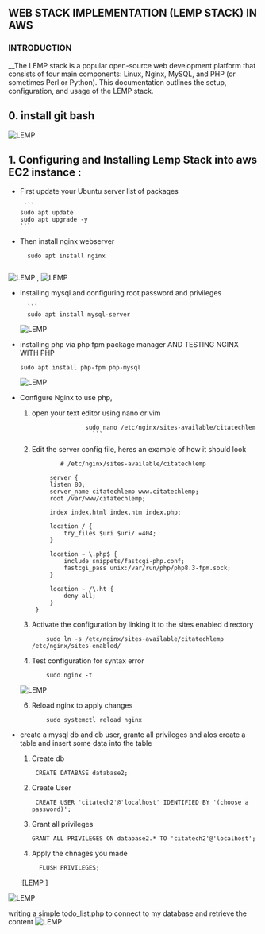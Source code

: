 ## WEB STACK IMPLEMENTATION (LEMP STACK) IN AWS 

### INTRODUCTION

__The LEMP stack is a popular open-source web development platform that consists of four main components: Linux, Nginx, MySQL, and PHP (or sometimes Perl or Python). This documentation outlines the setup, configuration, and usage of the LEMP stack.


## 0. install git bash

  ![LEMP ](https://github.com/citadelict/My-devops-Journey/blob/main/LEMP/gitbash.png)
   
   

## 1.  Configuring and Installing Lemp Stack into aws EC2 instance : 
  * First update your Ubuntu server list of packages
    
         ```
        sudo apt update
        sudo apt upgrade -y
        ```
  *  Then install nginx webserver
      ```
        sudo apt install nginx
        
        ```
![LEMP ](https://github.com/citadelict/My-devops-Journey/blob/main/LEMP/installed%20Nginx.png)  , 
![LEMP ](https://github.com/citadelict/My-devops-Journey/blob/main/LEMP/nginx.png)  

  * installing mysql and configuring root password and privileges
    
        
          ```
          sudo apt install mysql-server

     ![LEMP ](https://github.com/citadelict/My-devops-Journey/blob/main/LEMP/installed%20mysql.png)

 
    

* installing php via php fpm package manager AND TESTING NGINX WITH PHP
  

    ```
    sudo apt install php-fpm php-mysql
     ```
    ![LEMP ](https://github.com/citadelict/My-devops-Journey/blob/main/LEMP/testing%20php%20with%20nginx.png)  

* Configure Nginx to use php,
  1. open your text editor using nano or vim

                        sudo nano /etc/nginx/sites-available/citatechlem
                          ```
  2. Edit the server config file, heres an example of how it should look

                 # /etc/nginx/sites-available/citatechlemp

              server {
              listen 80;
              server_name citatechlemp www.citatechlemp;
              root /var/www/citatechlemp;
          
              index index.html index.htm index.php;
          
              location / {
                  try_files $uri $uri/ =404;
              }
          
              location ~ \.php$ {
                  include snippets/fastcgi-php.conf;
                  fastcgi_pass unix:/var/run/php/php8.3-fpm.sock;
              }
          
              location ~ /\.ht {
                  deny all;
              }
          }
                         
  3. Activate the configuration by linking it to the sites enabled directory

             sudo ln -s /etc/nginx/sites-available/citatechlemp /etc/nginx/sites-enabled/

  4. Test configuration for syntax error

             sudo nginx -t

    ![LEMP ](https://github.com/citadelict/My-devops-Journey/blob/main/LEMP/test%20nginx%20config.png)

  6. Reload nginx to apply changes
 
             sudo systemctl reload nginx

* create a mysql db and db user, grante all privileges and alos create a table
and insert some data into the table

    1. Create db
       
            CREATE DATABASE database2;

    2. Create User

            CREATE USER 'citatech2'@'localhost' IDENTIFIED BY '(choose a password)';

    3. Grant all privileges

           GRANT ALL PRIVILEGES ON database2.* TO 'citatech2'@'localhost';

   4. Apply the chnages you made

            FLUSH PRIVILEGES;

  ![LEMP ]




 ![LEMP ](https://github.com/citadelict/My-devops-Journey/blob/main/LEMP/mysql%20db2.png)  

writing a simple todo_list.php to connect to my database and retrieve the content  ![LEMP ](https://github.com/citadelict/My-devops-Journey/blob/main/LEMP/todo_list.php.png)  





